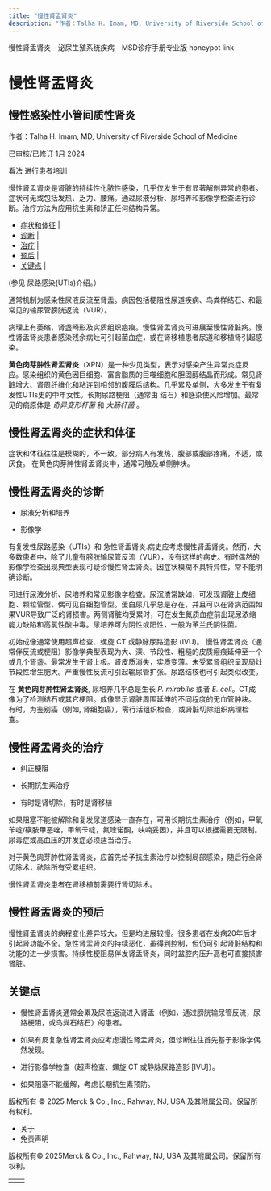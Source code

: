 ```yaml
---
title: "慢性肾盂肾炎"
description: "作者：Talha H. Imam, MD, University of Riverside School of Medicine"
---
```


﻿慢性肾盂肾炎 \- 泌尿生殖系统疾病 \- MSD诊疗手册专业版 honeypot link

# 慢性肾盂肾炎

## 慢性感染性小管间质性肾炎

作者：Talha H. Imam, MD, University of Riverside School of Medicine

已审核/已修订 1月 2024

看法 进行患者培训

慢性肾盂肾炎是肾脏的持续性化脓性感染，几乎仅发生于有显著解剖异常的患者。症状可无或包括发热、乏力、腰痛。通过尿液分析、尿培养和影像学检查进行诊断。治疗方法为应用抗生素和矫正任何结构异常。

- [症状和体征](#症状和体征_v9115584_zh) \|
- [诊断](#诊断_v9115587_zh) \|
- [治疗](#治疗_v9115604_zh) \|
- [预后](#预后_v9115601_zh) \|
- [关键点](#关键点_v9115609_zh) \|

(参见 尿路感染(UTIs)介绍。）

通常机制为感染性尿液反流至肾盂。病因包括梗阻性尿道疾病、鸟粪样结石、和最常见的输尿管膀胱返流（VUR）。

病理上有萎缩，肾盏畸形及实质组织疤痕。慢性肾盂肾炎可进展至慢性肾脏病。慢性肾盂肾炎患者感染残余病灶可引起菌血症，或在肾移植患者尿道和移植肾引起感染。

**黄色肉芽肿性肾盂肾炎**（XPN）是一种少见类型，表示对感染产生异常炎症反应。感染组织的黄色因巨细胞、富含脂质的巨噬细胞和胆固醇结晶而形成。常见肾脏增大、肾周纤维化和粘连到相邻的腹膜后结构。几乎累及单侧，大多发生于有复发性UTIs史的中年女性。长期尿路梗阻（通常由 结石）和感染使风险增加。最常见的病原体是 _奇异变形杆菌_ 和 _大肠杆菌_ 。

## 慢性肾盂肾炎的症状和体征

症状和体征往往是模糊的，不一致。部分病人有发热，腹部或腹部疼痛，不适，或厌食。 在黄色肉芽肿性肾盂肾炎中，通常可触及单侧肿块。

## 慢性肾盂肾炎的诊断

- 尿液分析和培养

- 影像学


有复发性尿路感染（UTIs）和 急性肾盂肾炎.病史应考虑慢性肾盂肾炎。然而，大多数患者中，除了儿童有膀胱输尿管反流（VUR），没有这样的病史。有时偶然的影像学检查出现典型表现可疑诊慢性肾盂肾炎。因症状模糊不具特异性，常不能明确诊断。

可进行尿液分析、尿培养和常见影像学检查。尿沉渣常缺如，可发现肾脏上皮细胞、颗粒管型，偶可见白细胞管型。蛋白尿几乎总是存在，并且可以在肾病范围如果VUR导致广泛的肾损害。两侧肾脏均受累时，可在发生氮质血症前出现尿浓缩能力缺陷和高氯性酸中毒。尿培养可为阴性或阳性，一般为革兰氏阴性菌。

初始成像通常使用超声检查、螺旋 CT 或静脉尿路造影 (IVU)。 慢性肾盂肾炎（通常伴反流或梗阻）影像学典型表现为大、深、节段性、粗糙的皮质瘢痕延伸至一个或几个肾盏。最常发生于肾上极。肾皮质消失，实质变薄。未受累肾组织呈现局灶节段性增生肥大。严重慢性反流可引起输尿管扩张。尿路结核也可引起类似改变。

在 **黄色肉芽肿性肾盂肾炎**, 尿培养几乎总是生长 _P. mirabilis_ 或者 _E. coli_。CT成像为了检测结石或其它梗阻。成像显示肾脏周围延伸的不同程度的无血管肿块。 有时，为鉴别癌（例如, 肾细胞癌），需行活组织检查，或肾脏切除组织病理检查。

## 慢性肾盂肾炎的治疗

- 纠正梗阻

- 长期抗生素治疗

- 有时是肾切除，有时是肾移植


如果阻塞不能被解除和复发尿道感染一直存在，可用长期抗生素治疗（例如，甲氧苄啶/磺胺甲恶唑，甲氧苄啶，氟喹诺酮，呋喃妥因），并且可以根据需要无限制。尿毒症或高血压的并发症必须适当治疗。

对于黄色肉芽肿性肾盂肾炎，应首先给予抗生素治疗以控制局部感染，随后行全肾切除术，祛除所有受累组织。

慢性肾盂肾炎患者在肾移植前需要行肾切除术。

## 慢性肾盂肾炎的预后

慢性肾盂肾炎的病程变化差异较大，但是均进展较慢。很多患者在发病20年后才引起肾功能不全。急性肾盂肾炎的持续恶化，虽得到控制，但仍可引起肾脏结构和功能的进一步损害。持续性梗阻易伴发肾盂肾炎，同时盆腔内压升高也可直接损害肾脏。

## 关键点

- 慢性肾盂肾炎通常会累及尿液返流进入肾盂（例如，通过膀胱输尿管反流，尿路梗阻，或鸟粪石结石）的患者。

- 如果有反复急性肾盂肾炎应考虑漫性肾盂肾炎，但诊断往往首先基于影像学偶然发现。

- 进行影像学检查（超声检查、螺旋 CT 或静脉尿路造影 \[IVU\]）。

- 如果阻塞不能缓解，考虑长期抗生素预防。




版权所有 © 2025
Merck & Co., Inc., Rahway, NJ, USA 及其附属公司。保留所有权利。

- 关于
- 免责声明

版权所有© 2025Merck & Co., Inc., Rahway, NJ, USA 及其附属公司。保留所有权利。

|     |     |
| --- | --- |
|  |  |
